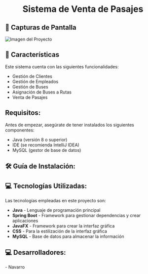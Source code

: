 <h1 align="center" id="title">Sistema de Venta de Pasajes</h1>

<h2>💖 Capturas de Pantalla</h2>
<img src="https://s3.amazonaws.com/media.greatplacetowork.com/peru/best-workplaces-in-peru/2025/3-mas-de-1000/12-utp/logo.png" alt="Imagen del Proyecto">

<h2>🧐 Características</h2>

Este sistema cuenta con las siguientes funcionalidades:

*   Gestión de Clientes
*   Gestión de Empleados
*   Gestión de Buses
*   Asignación de Buses a Rutas
*   Venta de Pasajes

<h2>Requisitos:</h2>
Antes de empezar, asegúrate de tener instalados los siguientes componentes:

*   Java (versión 8 o superior)
*   IDE (se recomienda IntelliJ IDEA)
*   MySQL (gestor de base de datos)

<h2>🛠️ Guía de Instalación:</h2>
<!-- Agregar pasos específicos aquí si los necesitas -->

<h2>💻 Tecnologías Utilizadas:</h2>

Las tecnologías empleadas en este proyecto son:

*   **Java** - Lenguaje de programación principal
*   **Spring Boot** - Framework para gestionar dependencias y crear aplicaciones
*   **JavaFX** - Framework para crear la interfaz gráfica
*   **CSS** - Para la estilización de la interfaz gráfica
*   **MySQL** - Base de datos para almacenar la información

<h2>💻 Desarrolladores:</h2>
- Navarro 

